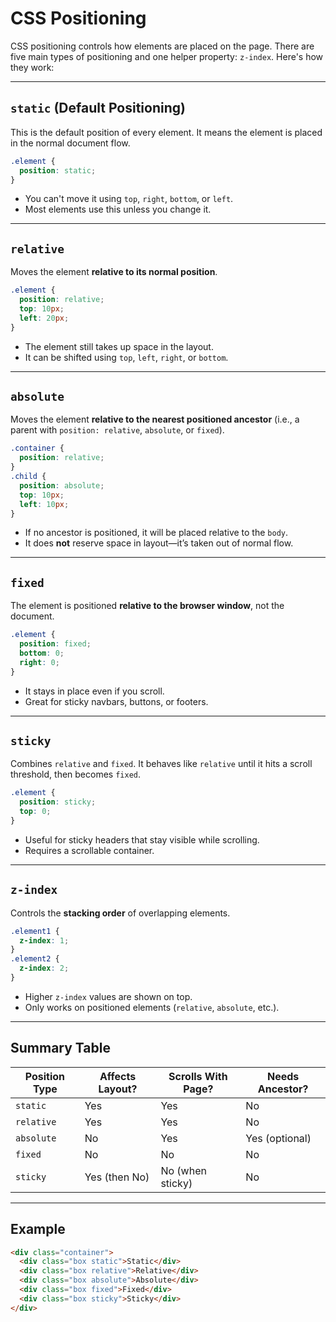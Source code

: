 # CSS Positioning

CSS positioning controls how elements are placed on the page. There are five main types of positioning and one helper property: `z-index`. Here's how they work:

---

## `static` (Default Positioning)

This is the default position of every element. It means the element is placed in the normal document flow.

```css
.element {
  position: static;
}
```

* You can't move it using `top`, `right`, `bottom`, or `left`.
* Most elements use this unless you change it.

---

## `relative`

Moves the element **relative to its normal position**.

```css
.element {
  position: relative;
  top: 10px;
  left: 20px;
}
```

* The element still takes up space in the layout.
* It can be shifted using `top`, `left`, `right`, or `bottom`.

---

## `absolute`

Moves the element **relative to the nearest positioned ancestor** (i.e., a parent with `position: relative`, `absolute`, or `fixed`).

```css
.container {
  position: relative;
}
.child {
  position: absolute;
  top: 10px;
  left: 10px;
}
```

* If no ancestor is positioned, it will be placed relative to the `body`.
* It does **not** reserve space in layout—it’s taken out of normal flow.

---

## `fixed`

The element is positioned **relative to the browser window**, not the document.

```css
.element {
  position: fixed;
  bottom: 0;
  right: 0;
}
```

* It stays in place even if you scroll.
* Great for sticky navbars, buttons, or footers.

---

## `sticky`

Combines `relative` and `fixed`. It behaves like `relative` until it hits a scroll threshold, then becomes `fixed`.

```css
.element {
  position: sticky;
  top: 0;
}
```

* Useful for sticky headers that stay visible while scrolling.
* Requires a scrollable container.

---

## `z-index`

Controls the **stacking order** of overlapping elements.

```css
.element1 {
  z-index: 1;
}
.element2 {
  z-index: 2;
}
```

* Higher `z-index` values are shown on top.
* Only works on positioned elements (`relative`, `absolute`, etc.).

---

## Summary Table

| Position Type | Affects Layout? | Scrolls With Page? | Needs Ancestor? |
| ------------- | --------------- | ------------------ | --------------- |
| `static`      | Yes             | Yes                | No              |
| `relative`    | Yes             | Yes                | No              |
| `absolute`    | No              | Yes                | Yes (optional)  |
| `fixed`       | No              | No                 | No              |
| `sticky`      | Yes (then No)   | No (when sticky)   | No              |

---

## Example

```html
<div class="container">
  <div class="box static">Static</div>
  <div class="box relative">Relative</div>
  <div class="box absolute">Absolute</div>
  <div class="box fixed">Fixed</div>
  <div class="box sticky">Sticky</div>
</div>
```
